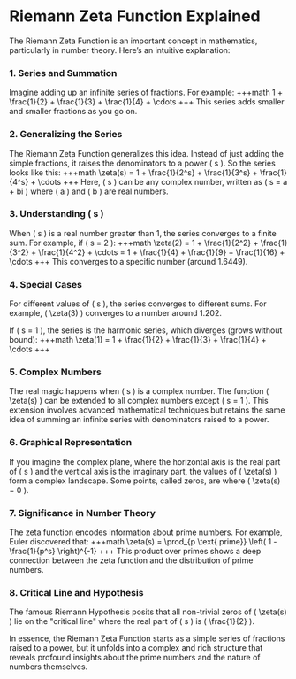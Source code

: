 # Riemann Zeta Function Explained

The Riemann Zeta Function is an important concept in mathematics, particularly in number theory. Here’s an intuitive explanation:

### 1. Series and Summation

Imagine adding up an infinite series of fractions. For example:
+++math
1 + \frac{1}{2} + \frac{1}{3} + \frac{1}{4} + \cdots
+++
This series adds smaller and smaller fractions as you go on.

### 2. Generalizing the Series

The Riemann Zeta Function generalizes this idea. Instead of just adding the simple fractions, it raises the denominators to a power \( s \). So the series looks like this:
+++math
\zeta(s) = 1 + \frac{1}{2^s} + \frac{1}{3^s} + \frac{1}{4^s} + \cdots
+++
Here, \( s \) can be any complex number, written as \( s = a + bi \) where \( a \) and \( b \) are real numbers.

### 3. Understanding \( s \)

When \( s \) is a real number greater than 1, the series converges to a finite sum. For example, if \( s = 2 \):
+++math
\zeta(2) = 1 + \frac{1}{2^2} + \frac{1}{3^2} + \frac{1}{4^2} + \cdots = 1 + \frac{1}{4} + \frac{1}{9} + \frac{1}{16} + \cdots
+++
This converges to a specific number (around 1.6449).

### 4. Special Cases

For different values of \( s \), the series converges to different sums. For example, \( \zeta(3) \) converges to a number around 1.202.

If \( s = 1 \), the series is the harmonic series, which diverges (grows without bound):
+++math
\zeta(1) = 1 + \frac{1}{2} + \frac{1}{3} + \frac{1}{4} + \cdots
+++

### 5. Complex Numbers

The real magic happens when \( s \) is a complex number. The function \( \zeta(s) \) can be extended to all complex numbers except \( s = 1 \). This extension involves advanced mathematical techniques but retains the same idea of summing an infinite series with denominators raised to a power.

### 6. Graphical Representation

If you imagine the complex plane, where the horizontal axis is the real part of \( s \) and the vertical axis is the imaginary part, the values of \( \zeta(s) \) form a complex landscape. Some points, called zeros, are where \( \zeta(s) = 0 \).

### 7. Significance in Number Theory

The zeta function encodes information about prime numbers. For example, Euler discovered that:
+++math
\zeta(s) = \prod_{p \text{ prime}} \left( 1 - \frac{1}{p^s} \right)^{-1}
+++
This product over primes shows a deep connection between the zeta function and the distribution of prime numbers.

### 8. Critical Line and Hypothesis

The famous Riemann Hypothesis posits that all non-trivial zeros of \( \zeta(s) \) lie on the "critical line" where the real part of \( s \) is \( \frac{1}{2} \).

In essence, the Riemann Zeta Function starts as a simple series of fractions raised to a power, but it unfolds into a complex and rich structure that reveals profound insights about the prime numbers and the nature of numbers themselves.
